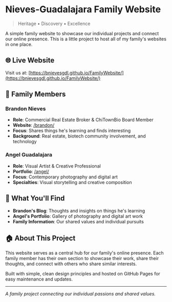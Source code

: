# Nieves-Guadalajara Family Website

> Heritage • Discovery • Excellence

A simple family website to showcase our individual projects and connect our online presence. This is a little project to host all of my family's websites in one place.

## 🌐 Live Website

Visit us at: [https://bnievesgdl.github.io/FamilyWebsite/](https://bnievesgdl.github.io/FamilyWebsite/)

## 👥 Family Members

### Brandon Nieves
- **Role**: Commercial Real Estate Broker & ChiTownBio Board Member
- **Website**: [/brandon/](https://bnievesgdl.github.io/FamilyWebsite/brandon/)
- **Focus**: Shares things he's learning and finds interesting
- **Background**: Real estate, biotech community involvement, and technology

### Angel Guadalajara  
- **Role**: Visual Artist & Creative Professional
- **Portfolio**: [/angel/](https://bnievesgdl.github.io/FamilyWebsite/angel/)
- **Focus**: Contemporary photography and digital art
- **Specialties**: Visual storytelling and creative composition

## 🎯 What You'll Find

- **Brandon's Blog**: Thoughts and insights on things he's learning
- **Angel's Portfolio**: Gallery of photography and digital art work
- **Family Information**: Our shared values and individual pursuits

## 🏠 About This Project

This website serves as a central hub for our family's online presence. Each family member has their own section to showcase their work, share their thoughts, and connect with others who share similar interests.

Built with simple, clean design principles and hosted on GitHub Pages for easy maintenance and updates.

---

*A family project connecting our individual passions and shared values.*